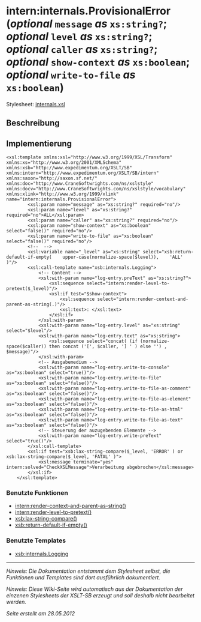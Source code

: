 # intern:internals.ProvisionalError (_optional_ `message` _as_ `xs:string?`; _optional_ `level` _as_ `xs:string?`; _optional_ `caller` _as_ `xs:string?`; _optional_ `show-context` _as_ `xs:boolean`; _optional_ `write-to-file` _as_ `xs:boolean`) #

Stylesheet: [internals.xsl](http://code.google.com/p/xslt-sb/source/browse/trunk/xslt-sb/internals.xsl)

## Beschreibung ##
## Implementierung ##
```
<xsl:template xmlns:xsl="http://www.w3.org/1999/XSL/Transform" xmlns:xs="http://www.w3.org/2001/XMLSchema" xmlns:xsb="http://www.expedimentum.org/XSLT/SB" xmlns:intern="http://www.expedimentum.org/XSLT/SB/intern" xmlns:saxon="http://saxon.sf.net/" xmlns:doc="http://www.CraneSoftwrights.com/ns/xslstyle" xmlns:docv="http://www.CraneSoftwrights.com/ns/xslstyle/vocabulary" xmlns:xlink="http://www.w3.org/1999/xlink" name="intern:internals.ProvisionalError">
		<xsl:param name="message" as="xs:string?" required="no"/>
		<xsl:param name="level" as="xs:string?" required="no">ALL</xsl:param>
		<xsl:param name="caller" as="xs:string?" required="no"/>
		<xsl:param name="show-context" as="xs:boolean" select="false()" required="no"/>
		<xsl:param name="write-to-file" as="xs:boolean" select="false()" required="no"/>
		<!--  -->
		<xsl:variable name="_level" as="xs:string" select="xsb:return-default-if-empty(    upper-case(normalize-space($level)),    'ALL'    )"/>
		<xsl:call-template name="xsb:internals.Logging">
			<!-- Content -->
			<xsl:with-param name="log-entry.preText" as="xs:string?">
				<xsl:sequence select="intern:render-level-to-pretext($_level)"/>
				<xsl:if test="$show-context">
					<xsl:sequence select="intern:render-context-and-parent-as-string(.)"/>
					<xsl:text>: </xsl:text>
				</xsl:if>
			</xsl:with-param>
			<xsl:with-param name="log-entry.level" as="xs:string" select="$level"/>
			<xsl:with-param name="log-entry.text" as="xs:string">
				<xsl:sequence select="concat( (if (normalize-space($caller)) then concat ('[', $caller, '] ' ) else '') , $message)"/>
			</xsl:with-param>
			<!-- Ausgabemedium -->
			<xsl:with-param name="log-entry.write-to-console" as="xs:boolean" select="true()"/>
			<xsl:with-param name="log-entry.write-to-file" as="xs:boolean" select="false()"/>
			<xsl:with-param name="log-entry.write-to-file-as-comment" as="xs:boolean" select="false()"/>
			<xsl:with-param name="log-entry.write-to-file-as-element" as="xs:boolean" select="false()"/>
			<xsl:with-param name="log-entry.write-to-file-as-html" as="xs:boolean" select="false()"/>
			<xsl:with-param name="log-entry.write-to-file-as-text" as="xs:boolean" select="false()"/>
			<!-- Steuerung der auzugebenden Elemente -->
			<xsl:with-param name="log-entry.write-preText" select="true()"/>
		</xsl:call-template>
		<xsl:if test="xsb:lax-string-compare($_level, 'ERROR' ) or xsb:lax-string-compare($_level, 'FATAL' )">
			<xsl:message terminate="yes" intern:solved="CheckXSLMessage">Verarbeitung abgebrochen</xsl:message>
		</xsl:if>
	</xsl:template>
```

### Benutzte Funktionen ###
  * [intern:render-context-and-parent-as-string()](intern_render_context_and_parent_as_string.md)
  * [intern:render-level-to-pretext()](intern_render_level_to_pretext.md)
  * [xsb:lax-string-compare()](xsb_lax_string_compare.md)
  * [xsb:return-default-if-empty()](xsb_return_default_if_empty.md)

### Benutzte Templates ###
  * [xsb:internals.Logging](xsb_internals_Logging.md)


---


_Hinweis: Die Dokumentation entstammt dem Stylesheet selbst, die Funktionen und Templates sind dort ausführlich dokumentiert._

_Hinweis: Diese Wiki-Seite wird automatisch aus der Dokumentation der einzenen Stylesheets der XSLT-SB erzeugt und soll deshalb nicht bearbeitet werden._

_Seite erstellt am 28.05.2012_
